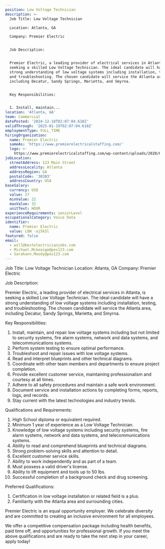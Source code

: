 ```yaml
---
position: Low Voltage Technician
description: >-
  Job Title: Low Voltage Technician

  Location: Atlanta, GA

  Company: Premier Electric


  Job Description:


  Premier Electric, a leading provider of electrical services in Atlanta, is
  seeking a skilled Low Voltage Technician. The ideal candidate will have a
  strong understanding of low voltage systems including installation, testing,
  and troubleshooting. The chosen candidate will service the Atlanta area,
  including Decatur, Sandy Springs, Marietta, and Smyrna.


  Key Responsibilities:


  1. Install, maintain...
location: 'Atlanta, GA'
team: Commercial
datePosted: '2024-12-18T02:07:04.610Z'
validThrough: '2025-01-19T02:07:04.610Z'
employmentType: FULL_TIME
hiringOrganization:
  name: Premier Electric
  sameAs: 'https://www.premierelectricalstaffing.com/'
  logo: >-
    https://www.premierelectricalstaffing.com/wp-content/uploads/2020/05/Premier-Electrical-Staffing-logo.png
jobLocation:
  streetAddress: 123 Main Street
  addressLocality: Atlanta
  addressRegion: GA
  postalCode: '30303'
  addressCountry: USA
baseSalary:
  currency: USD
  value: 27
  minValue: 22
  maxValue: 32
  unitText: HOUR
experienceRequirements: seniorLevel
occupationalCategory: Voice Data
identifier:
  name: Premier Electric
  value: LOW -aj5k5l
featured: false
email:
  - will@bestelectricianjobs.com
  - Michael.Mckeaige@pes123.com
  - Sarahann.Moody@pes123.com
---
```




Job Title: Low Voltage Technician
Location: Atlanta, GA
Company: Premier Electric

Job Description:

Premier Electric, a leading provider of electrical services in Atlanta, is seeking a skilled Low Voltage Technician. The ideal candidate will have a strong understanding of low voltage systems including installation, testing, and troubleshooting. The chosen candidate will service the Atlanta area, including Decatur, Sandy Springs, Marietta, and Smyrna.

Key Responsibilities:

1. Install, maintain, and repair low voltage systems including but not limited to security systems, fire alarm systems, network and data systems, and telecommunications systems.
2. Perform system testing to ensure optimal performance.
3. Troubleshoot and repair issues with low voltage systems.
4. Read and interpret blueprints and other technical diagrams.
5. Coordinate with other team members and departments to ensure project completion.
6. Provide excellent customer service, maintaining professionalism and courtesy at all times.
7. Adhere to all safety procedures and maintain a safe work environment.
8. Document service and installation actions by completing forms, reports, logs, and records.
9. Stay current with the latest technologies and industry trends.

Qualifications and Requirements:

1. High School diploma or equivalent required.
2. Minimum 1 year of experience as a Low Voltage Technician.
3. Knowledge of low voltage systems including security systems, fire alarm systems, network and data systems, and telecommunications systems.
4. Ability to read and comprehend blueprints and technical diagrams.
5. Strong problem-solving skills and attention to detail.
6. Excellent customer service skills.
7. Ability to work independently and as part of a team.
8. Must possess a valid driver's license.
9. Ability to lift equipment and tools up to 50 lbs.
10. Successful completion of a background check and drug screening.

Preferred Qualifications:

1. Certification in low voltage installation or related field is a plus.
2. Familiarity with the Atlanta area and surrounding cities.

Premier Electric is an equal opportunity employer. We celebrate diversity and are committed to creating an inclusive environment for all employees. 

We offer a competitive compensation package including health benefits, paid time off, and opportunities for professional growth. If you meet the above qualifications and are ready to take the next step in your career, apply today!
